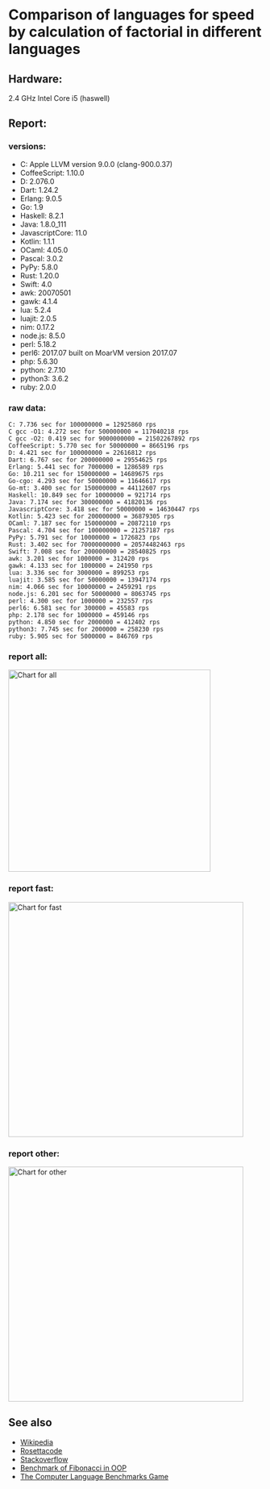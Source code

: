 Comparison of languages for speed by calculation of factorial in different languages
====================================================================================

Hardware:
---------
2.4 GHz Intel Core i5 (haswell)

Report:
-------
### versions:

  * C: Apple LLVM version 9.0.0 (clang-900.0.37)
  * CoffeeScript: 1.10.0
  * D: 2.076.0
  * Dart: 1.24.2
  * Erlang: 9.0.5
  * Go: 1.9
  * Haskell: 8.2.1
  * Java: 1.8.0_111
  * JavascriptCore: 11.0
  * Kotlin: 1.1.1
  * OCaml: 4.05.0
  * Pascal: 3.0.2
  * PyPy: 5.8.0
  * Rust: 1.20.0
  * Swift: 4.0
  * awk: 20070501
  * gawk: 4.1.4
  * lua: 5.2.4
  * luajit: 2.0.5
  * nim: 0.17.2
  * node.js: 8.5.0
  * perl: 5.18.2
  * perl6: 2017.07 built on MoarVM version 2017.07
  * php: 5.6.30
  * python: 2.7.10
  * python3: 3.6.2
  * ruby: 2.0.0


### raw data:

    C: 7.736 sec for 100000000 = 12925860 rps
    C gcc -O1: 4.272 sec for 500000000 = 117040218 rps
    C gcc -O2: 0.419 sec for 9000000000 = 21502267892 rps
    CoffeeScript: 5.770 sec for 50000000 = 8665196 rps
    D: 4.421 sec for 100000000 = 22616812 rps
    Dart: 6.767 sec for 200000000 = 29554625 rps
    Erlang: 5.441 sec for 7000000 = 1286589 rps
    Go: 10.211 sec for 150000000 = 14689675 rps
    Go-cgo: 4.293 sec for 50000000 = 11646617 rps
    Go-mt: 3.400 sec for 150000000 = 44112607 rps
    Haskell: 10.849 sec for 10000000 = 921714 rps
    Java: 7.174 sec for 300000000 = 41820136 rps
    JavascriptCore: 3.418 sec for 50000000 = 14630447 rps
    Kotlin: 5.423 sec for 200000000 = 36879305 rps
    OCaml: 7.187 sec for 150000000 = 20872110 rps
    Pascal: 4.704 sec for 100000000 = 21257187 rps
    PyPy: 5.791 sec for 10000000 = 1726823 rps
    Rust: 3.402 sec for 70000000000 = 20574482463 rps
    Swift: 7.008 sec for 200000000 = 28540825 rps
    awk: 3.201 sec for 1000000 = 312420 rps
    gawk: 4.133 sec for 1000000 = 241950 rps
    lua: 3.336 sec for 3000000 = 899253 rps
    luajit: 3.585 sec for 50000000 = 13947174 rps
    nim: 4.066 sec for 10000000 = 2459291 rps
    node.js: 6.201 sec for 50000000 = 8063745 rps
    perl: 4.300 sec for 1000000 = 232557 rps
    perl6: 6.581 sec for 300000 = 45583 rps
    php: 2.178 sec for 1000000 = 459146 rps
    python: 4.850 sec for 2000000 = 412402 rps
    python3: 7.745 sec for 2000000 = 258230 rps
    ruby: 5.905 sec for 5000000 = 846769 rps


### report all:

<img alt="Chart for all" width="401" src="https://chart.googleapis.com/chart?cht=bhs&chs=602x498&chd=t%3A117040217%2C44112606%2C41820136%2C36879304%2C29554624%2C28540825%2C22616812%2C21257186%2C20872109%2C14689675%2C14630447%2C13947173%2C12925859%2C11646617%2C8665196%2C8063745%2C2459290%2C1726823%2C1286588%2C921714%2C899252%2C846768%2C459146%2C412402%2C312420%2C258229%2C241949%2C232556&chco=4d89f9&chbh=12&chds=0,117040217.687314&chxt=x,y,r&chxl=1%3A%7Cperl%7Cgawk%7Cpython3%7Cawk%7Cpython%7Cphp%7Cruby%7Clua%7CHaskell%7CErlang%7CPyPy%7Cnim%7Cnode.js%7CCoffeeScript%7CGo-cgo%7CC%7Cluajit%7CJavascriptCore%7CGo%7COCaml%7CPascal%7CD%7CSwift%7CDart%7CKotlin%7CJava%7CGo-mt%7CC%20gcc%20-O1%7C2%3A%7C232556%20rps%7C241949%20rps%7C258229%20rps%7C312420%20rps%7C412402%20rps%7C459146%20rps%7C846768%20rps%7C899252%20rps%7C921714%20rps%7C1286588%20rps%7C1726823%20rps%7C2459290%20rps%7C8063745%20rps%7C8665196%20rps%7C11646617%20rps%7C12925859%20rps%7C13947173%20rps%7C14630447%20rps%7C14689675%20rps%7C20872109%20rps%7C21257186%20rps%7C22616812%20rps%7C28540825%20rps%7C29554624%20rps%7C36879304%20rps%7C41820136%20rps%7C44112606%20rps%7C117040217%20rps%7C0%3A%7C0%20%25%7C10%20%25%7C20%20%25%7C30%20%25%7C40%20%25%7C50%20%25%7C60%20%25%7C70%20%25%7C80%20%25%7C90%20%25%7C100%20%25">

### report fast:

<img alt="Chart for fast" width="466" src="https://chart.googleapis.com/chart?cht=bhs&chs=700x311&chd=t%3A117040217%2C44112606%2C41820136%2C36879304%2C29554624%2C28540825%2C22616812%2C21257186%2C20872109%2C14689675%2C14630447%2C13947173%2C12925859%2C11646617%2C8665196%2C8063745%2C2459290&chco=4d89f9&chbh=12&chds=0,117040217.687314&chxt=x,y,r&chxl=1%3A%7Cnim%7Cnode.js%7CCoffeeScript%7CGo-cgo%7CC%7Cluajit%7CJavascriptCore%7CGo%7COCaml%7CPascal%7CD%7CSwift%7CDart%7CKotlin%7CJava%7CGo-mt%7CC%20gcc%20-O1%7C2%3A%7C2459290%20rps%7C8063745%20rps%7C8665196%20rps%7C11646617%20rps%7C12925859%20rps%7C13947173%20rps%7C14630447%20rps%7C14689675%20rps%7C20872109%20rps%7C21257186%20rps%7C22616812%20rps%7C28540825%20rps%7C29554624%20rps%7C36879304%20rps%7C41820136%20rps%7C44112606%20rps%7C117040217%20rps%7C0%3A%7C0%20%25%7C10%20%25%7C20%20%25%7C30%20%25%7C40%20%25%7C50%20%25%7C60%20%25%7C70%20%25%7C80%20%25%7C90%20%25%7C100%20%25">

### report other:

<img alt="Chart for other" width="466" src="https://chart.googleapis.com/chart?cht=bhs&chs=700x209&chd=t%3A1726823%2C1286588%2C921714%2C899252%2C846768%2C459146%2C412402%2C312420%2C258229%2C241949%2C232556&chco=4d89f9&chbh=12&chds=0,1726823.46902983&chxt=x,y,r&chxl=1%3A%7Cperl%7Cgawk%7Cpython3%7Cawk%7Cpython%7Cphp%7Cruby%7Clua%7CHaskell%7CErlang%7CPyPy%7C2%3A%7C232556%20rps%7C241949%20rps%7C258229%20rps%7C312420%20rps%7C412402%20rps%7C459146%20rps%7C846768%20rps%7C899252%20rps%7C921714%20rps%7C1286588%20rps%7C1726823%20rps%7C0%3A%7C0%20%25%7C10%20%25%7C20%20%25%7C30%20%25%7C40%20%25%7C50%20%25%7C60%20%25%7C70%20%25%7C80%20%25%7C90%20%25%7C100%20%25">



See also
--------

  * [Wikipedia](http://en.wikipedia.org/wiki/Factorial)
  * [Rosettacode](http://rosettacode.org/wiki/Factorial)
  * [Stackoverflow](http://stackoverflow.com/questions/23930/factorial-algorithms-in-different-languages)
  * [Benchmark of Fibonacci in OOP](https://github.com/Balancer/benchmarks-fib-obj)
  * [The Computer Language Benchmarks Game](http://benchmarksgame.alioth.debian.org)
